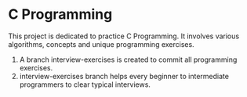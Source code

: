 # C Programming 
This project is dedicated to practice C Programming. It involves various algorithms, concepts and unique programming exercises.

1. A branch interview-exercises is created to commit all programming exercises.
2. interview-exercises branch helps every beginner to intermediate programmers to clear typical interviews.

